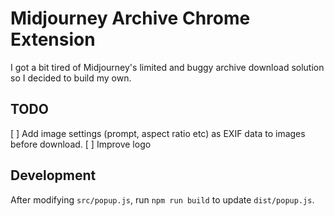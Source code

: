 # Midjourney Archive Chrome Extension

I got a bit tired of Midjourney's limited and buggy archive download solution so I decided to build my own.

## TODO

[ ] Add image settings (prompt, aspect ratio etc) as EXIF data to images before download.
[ ] Improve logo

## Development

After modifying `src/popup.js`, run `npm run build` to update `dist/popup.js`.
